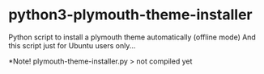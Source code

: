 # python3-plymouth-theme-installer
Python script to install a plymouth theme automatically (offline mode)
And this script just for Ubuntu users only...

*Note! 
 plymouth-theme-installer.py > not compiled yet
